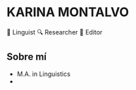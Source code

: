 # **KARINA MONTALVO** 
:page_with_curl: Linguist :mag: Researcher :book: Editor
## Sobre mí
- M.A. in Linguistics
- 
